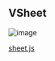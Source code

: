 ## VSheet

![image](https://cdn.softtech.com.tr/ngsp-quick/nemo/dev/mdImages/VSheet/sheet.png)

[sheet.js](https://cdn.softtech.com.tr/ngsp-quick/nemo/dev/mdScripts/VSheet/sheet.js)